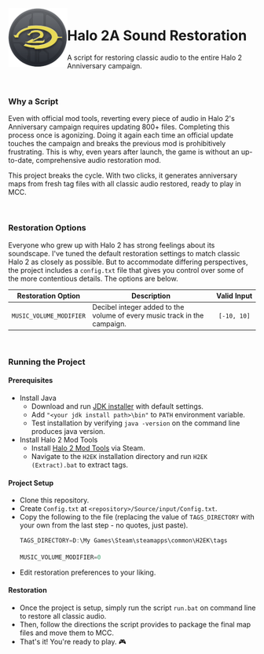 <img align="left" width="120" src="Project Resources/Icon/Halo2AIconNew.png" alt="Halo 2A Sound Restoration Icon">

# Halo 2A Sound Restoration
A script for restoring classic audio to the entire Halo 2 Anniversary campaign.

</br>

### Why a Script

Even with official mod tools, reverting every piece of audio in Halo 2's Anniversary campaign requires updating 800+ files. Completing this process once is agonizing. Doing it again each time an official update touches the campaign and breaks the previous mod is prohibitively frustrating. This is why, even years after launch, the game is without an up-to-date, comprehensive audio restoration mod.

This project breaks the cycle. With two clicks, it generates anniversary maps from fresh tag files with all classic audio restored, ready to play in MCC.

</br>

### Restoration Options

Everyone who grew up with Halo 2 has strong feelings about its soundscape. I've tuned the default restoration settings to match classic Halo 2 as closely as possible. But to accommodate differing perspectives, the project includes a `config.txt` file that gives you control over some of the more contentious details. The options are below.

  | Restoration Option      | Description       | Valid&nbsp;Input |
  | ------------- | --------------- | :---------: |
  | `MUSIC_VOLUME_MODIFIER`   | Decibel integer added to the volume of every music track in the campaign. | `[-10, 10]` |

</br>

### Running the Project

#### Prerequisites
- Install Java
  - Download and run [JDK installer](https://www.oracle.com/java/technologies/downloads) with default settings.
  - Add `"<your jdk install path>\bin"` to `PATH` environment variable.
  - Test installation by verifying `java -version` on the command line produces java version.
- Install Halo 2 Mod Tools
  - Install [Halo 2 Mod Tools](https://store.steampowered.com/app/1613450/Halo_2_Mod_Tools__MCC/) via Steam.
  - Navigate to the `H2EK` installation directory and run `H2EK (Extract).bat` to extract tags.

#### Project Setup
- Clone this repository.
- Create `Config.txt` at `<repository>/Source/input/Config.txt`.
- Copy the following to the file (replacing the value of `TAGS_DIRECTORY` with your own from the last step - no quotes, just paste).
  ```kotlin
  TAGS_DIRECTORY=D:\My Games\Steam\steamapps\common\H2EK\tags
  
  MUSIC_VOLUME_MODIFIER=0
  ```
- Edit restoration preferences to your liking.
  
 #### Restoration
- Once the project is setup, simply run the script `run.bat` on command line to restore all classic audio.
- Then, follow the directions the script provides to package the final map files and move them to MCC.
- That's it! You're ready to play. 🎮

